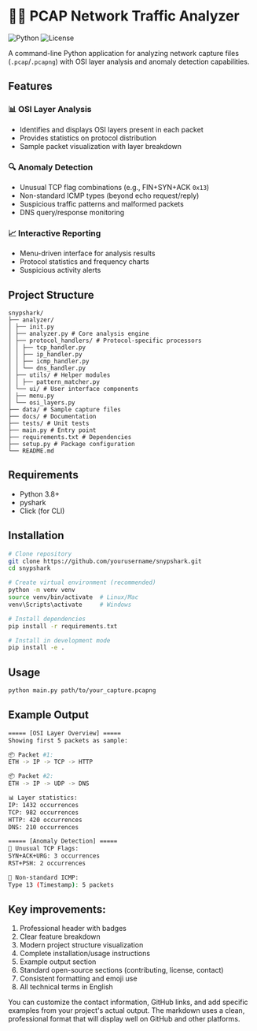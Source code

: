 # 🕵️‍♂️ PCAP Network Traffic Analyzer

![Python](https://img.shields.io/badge/python-3.8+-blue.svg)
![License](https://img.shields.io/badge/license-MIT-green.svg)

A command-line Python application for analyzing network capture files (`.pcap`/`.pcapng`) with OSI layer analysis and anomaly detection capabilities.

## Features

### 📊 OSI Layer Analysis
- Identifies and displays OSI layers present in each packet
- Provides statistics on protocol distribution
- Sample packet visualization with layer breakdown

### 🔍 Anomaly Detection
- Unusual TCP flag combinations (e.g., FIN+SYN+ACK `0x13`)
- Non-standard ICMP types (beyond echo request/reply)
- Suspicious traffic patterns and malformed packets
- DNS query/response monitoring

### 📈 Interactive Reporting
- Menu-driven interface for analysis results
- Protocol statistics and frequency charts
- Suspicious activity alerts

## Project Structure
```
snypshark/
├── analyzer/
│ ├── init.py
│ ├── analyzer.py # Core analysis engine
│ ├── protocol_handlers/ # Protocol-specific processors
│ │ ├── tcp_handler.py
│ │ ├── ip_handler.py
│ │ ├── icmp_handler.py
│ │ └── dns_handler.py
│ ├── utils/ # Helper modules
│ │ ├── pattern_matcher.py
│ └── ui/ # User interface components
│ ├── menu.py
│ └── osi_layers.py
├── data/ # Sample capture files
├── docs/ # Documentation
├── tests/ # Unit tests
├── main.py # Entry point
├── requirements.txt # Dependencies
├── setup.py # Package configuration
└── README.md
```


## Requirements

- Python 3.8+
- pyshark
- Click (for CLI)

## Installation

```bash
# Clone repository
git clone https://github.com/yourusername/snypshark.git
cd snypshark

# Create virtual environment (recommended)
python -m venv venv
source venv/bin/activate  # Linux/Mac
venv\Scripts\activate     # Windows

# Install dependencies
pip install -r requirements.txt

# Install in development mode
pip install -e .
```

## Usage
```bash
python main.py path/to/your_capture.pcapng
```

## Example Output
```bash
===== [OSI Layer Overview] =====
Showing first 5 packets as sample:

📦 Packet #1:
ETH -> IP -> TCP -> HTTP

📦 Packet #2:
ETH -> IP -> UDP -> DNS

📊 Layer statistics:
IP: 1432 occurrences
TCP: 982 occurrences
HTTP: 420 occurrences
DNS: 210 occurrences

===== [Anomaly Detection] =====
🚩 Unusual TCP Flags:
SYN+ACK+URG: 3 occurrences
RST+PSH: 2 occurrences

📶 Non-standard ICMP:
Type 13 (Timestamp): 5 packets
```

## Key improvements:
1. Professional header with badges
2. Clear feature breakdown
3. Modern project structure visualization
4. Complete installation/usage instructions
5. Example output section
6. Standard open-source sections (contributing, license, contact)
7. Consistent formatting and emoji use
8. All technical terms in English

You can customize the contact information, GitHub links, and add specific examples from your project's actual output. The markdown uses a clean, professional format that will display well on GitHub and other platforms.